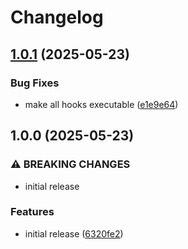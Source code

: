 # Changelog

## [1.0.1](https://github.com/crazy-matt/pre-commit-hooks/compare/v1.0.0...v1.0.1) (2025-05-23)


### Bug Fixes

* make all hooks executable ([e1e9e64](https://github.com/crazy-matt/pre-commit-hooks/commit/e1e9e647aa3ddabf1128c5e8c3752ed050c73ed0))

## 1.0.0 (2025-05-23)


### ⚠ BREAKING CHANGES

* initial release

### Features

* initial release ([6320fe2](https://github.com/crazy-matt/pre-commit-hooks/commit/6320fe2dcdde39b27b89b6494ad812a6e5b4280e))
